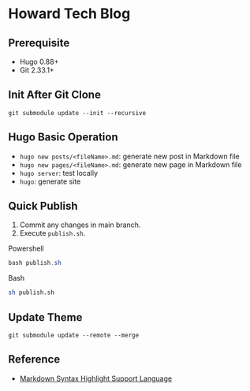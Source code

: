 # Howard Tech Blog

## Prerequisite

- Hugo 0.88+
- Git 2.33.1+

## Init After Git Clone

```git
git submodule update --init --recursive
```

## Hugo Basic Operation

- `hugo new posts/<fileName>.md`: generate new post in Markdown file
- `hugo new pages/<fileName>.md`: generate new page in Markdown file
- `hugo server`: test locally
- `hugo`: generate site

## Quick Publish

1. Commit any changes in main branch.
2. Execute `publish.sh`.

Powershell

```powershell
bash publish.sh
```

Bash

```bash
sh publish.sh
```

## Update Theme

```git
git submodule update --remote --merge
```

## Reference

- [Markdown Syntax Highlight Support Language](https://github.com/jincheng9/markdown_supported_languages?tab=readme-ov-file#heres-a-full-list-of-supported-languages)
